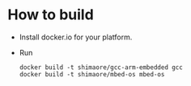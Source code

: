 How to build
============

* Install docker.io for your platform.
* Run

      docker build -t shimaore/gcc-arm-embedded gcc
      docker build -t shimaore/mbed-os mbed-os
